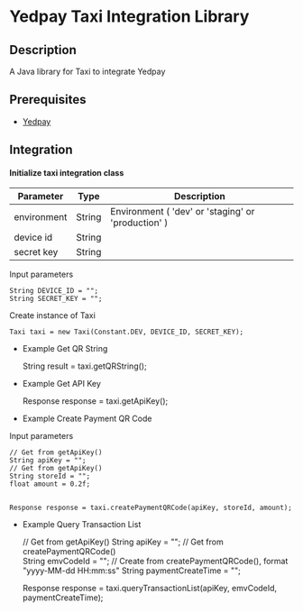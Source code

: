 
# Yedpay Taxi Integration Library

## Description

A Java library for Taxi to integrate Yedpay

## Prerequisites
* [Yedpay](https://www.yedpay.com/)

## Integration

#### Initialize taxi integration class
| Parameter | Type | Description |
| --- | --- | --- |
| environment | String | Environment ( 'dev' or 'staging' or 'production' )|
| device id | String | |
| secret key | String | |

Input parameters

    String DEVICE_ID = "";		
    String SECRET_KEY = "";

Create instance of Taxi

	Taxi taxi = new Taxi(Constant.DEV, DEVICE_ID, SECRET_KEY);
	
* Example Get QR String

	String result = taxi.getQRString();
	
* Example Get API Key

	Response response = taxi.getApiKey();
	
* Example Create Payment QR Code

Input parameters

	// Get from getApiKey()
	String apiKey = "";
	// Get from getApiKey()
	String storeId = "";
	float amount = 0.2f;
	
	
	Response response = taxi.createPaymentQRCode(apiKey, storeId, amount);


* Example Query Transaction List

	// Get from getApiKey()
	String apiKey = "";
	// Get from createPaymentQRCode()	
	String emvCodeId = "";
	// Create from createPaymentQRCode(), format "yyyy-MM-dd HH:mm:ss"
	String paymentCreateTime = "";	
	
	
	Response response = taxi.queryTransactionList(apiKey, emvCodeId, paymentCreateTime);
	